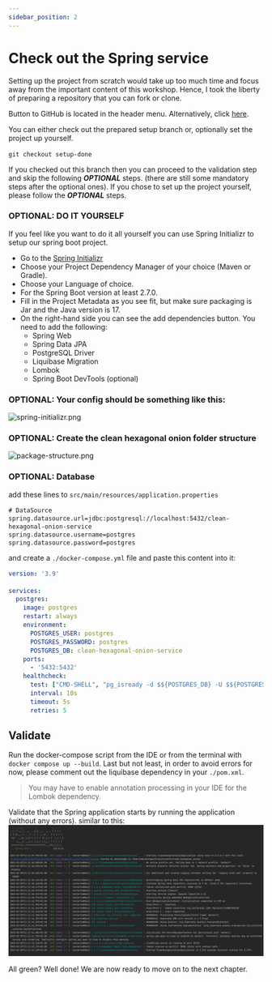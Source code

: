 ```yaml
---
sidebar_position: 2
---
```


# Check out the Spring service

Setting up the project from scratch would take up too much time and focus away from the important content of this 
workshop. Hence, I took the liberty of preparing a repository that you can fork or clone.

Button to GitHub is located in the header menu. Alternatively, click 
[here](https://github.com/MaikKingma/javaland-clean-hexagonal-onion).

You can either check out the prepared setup branch or, optionally set the project up yourself.

```git checkout setup-done```

If you checked out this branch then you can proceed to the validation step and skip the following _**OPTIONAL**_ steps.
(there are still some mandatory steps after the optional ones). If you chose to set up the project yourself,
 please follow the **_OPTIONAL_** steps.

### OPTIONAL: DO IT YOURSELF

If you feel like you want to do it all yourself you can use Spring Initializr to setup our spring boot project.
- Go to the [Spring Initializr](https://bit.ly/javaland-spring-init)
- Choose your Project Dependency Manager of your choice (Maven or Gradle).
- Choose your Language of choice.
- For the Spring Boot version at least 2.7.0.
- Fill in the Project Metadata as you see fit, but make sure packaging is Jar and the Java version is 17.
- On the right-hand side you can see the add dependencies button. You need to add the following:
  - Spring Web
  - Spring Data JPA
  - PostgreSQL Driver
  - Liquibase Migration
  - Lombok
  - Spring Boot DevTools (optional)

### OPTIONAL: Your config should be something like this:
![spring-initializr.png](spring-initializr.png)

### OPTIONAL: Create the clean hexagonal onion folder structure
![package-structure.png](package-structure.png)

### OPTIONAL: Database
add these lines to ``src/main/resources/application.properties``

```properties
# DataSource
spring.datasource.url=jdbc:postgresql://localhost:5432/clean-hexagonal-onion-service
spring.datasource.username=postgres
spring.datasource.password=postgres
```

and create a ``./docker-compose.yml`` file and paste this content into it:
```yaml
version: '3.9'

services:
  postgres:
    image: postgres
    restart: always
    environment:
      POSTGRES_USER: postgres
      POSTGRES_PASSWORD: postgres
      POSTGRES_DB: clean-hexagonal-onion-service
    ports:
      - '5432:5432'
    healthcheck:
      test: ["CMD-SHELL", "pg_isready -d $${POSTGRES_DB} -U $${POSTGRES_USER}"]
      interval: 10s
      timeout: 5s
      retries: 5
```

## Validate
Run the docker-compose script from the IDE or from the terminal with ``docker compose up --build``.
Last but not least, in order to avoid errors for now, please comment out the liquibase dependency in your ``./pom.xml``.

> You may have to enable annotation processing in your IDE for the Lombok dependency.

Validate that the Spring application starts by running the application (without any errors).
similar to this:
![package-structure.png](spring-first-run.png)

All green? Well done! We are now ready to move on to the next chapter.

